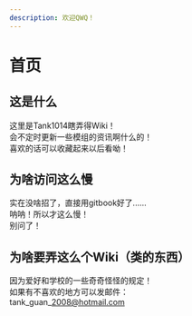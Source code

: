 ```yaml
---
description: 欢迎QWQ！
---
```


# 首页

## 这是什么

这里是Tank1014瞎弄得Wiki！  
会不定时更新一些模组的资讯啊什么的！  
喜欢的话可以收藏起来以后看呦！

## 为啥访问这么慢

实在没啥招了，直接用gitbook好了......  
呐呐！所以才这么慢！  
别问了！

## 为啥要弄这么个Wiki（类的东西）

因为爱好和学校的一些奇奇怪怪的规定！  
如果有不喜欢的地方可以发邮件：  
tank\_guan\_2008@hotmail.com

